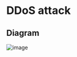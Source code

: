 # DDoS attack

## Diagram
![image](https://user-images.githubusercontent.com/75050655/227115748-a1185a63-9bac-4776-9165-1ead9b4a6ba4.png)
